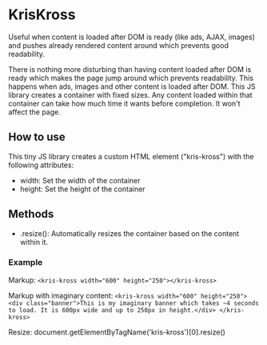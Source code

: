 # KrisKross
Useful when content is loaded after DOM is ready (like ads, AJAX, images) and pushes already rendered content around which prevents good readability.

There is nothing more disturbing than having content loaded after DOM is ready which makes the page jump around which prevents readability. This happens when ads, images and other content is loaded after DOM. This JS library creates a container with fixed sizes. Any content loaded within that container can take how much time it wants before completion. It won't affect the page.

## How to use
This tiny JS library creates a custom HTML element ("kris-kross") with the following attributes:
* width: Set the width of the container
* height: Set the height of the container

## Methods
* .resize(): Automatically resizes the container based on the content within it.

### Example

Markup:
`<kris-kross width="600" height="250"></kris-kross>`

Markup with imaginary content:
`<kris-kross width="600" height="250">
    <div class="banner">This is my imaginary banner which takes ~4 seconds to load. It is 600px wide and up to 250px in height.</div>
</kris-kross>`

Resize:
document.getElementByTagName('kris-kross')[0].resize()

